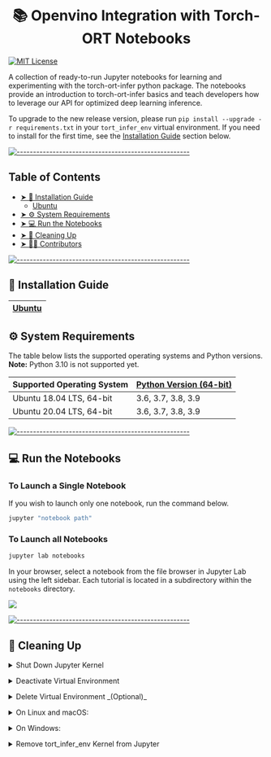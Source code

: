 <h1 align="center">📚 Openvino Integration with Torch-ORT Notebooks</h1>

[![MIT License](https://img.shields.io/apm/l/vim-mode)](ort/blob/nara/notebooks/LICENSE)

A collection of ready-to-run Jupyter notebooks for learning and experimenting with the torch-ort-infer python package. The notebooks provide an introduction to torch-ort-infer basics and teach developers how to leverage our API for optimized deep learning inference.

To upgrade to the new release version, please run `pip install --upgrade -r requirements.txt` in your `tort_infer_env` virtual environment. If you need to install for the first time, see the [Installation Guide](#-installation-guide) section below.

[![-----------------------------------------------------](https://user-images.githubusercontent.com/10940214/155750931-fc094349-b6ec-4e1f-9f9a-113e67941119.jpg)]()

## Table of Contents

* [➤ 📝 Installation Guide](#-installation-guide)
	* [Ubuntu](https://github.com/intel-staging/ort/tree/nara/notebooks/torch_ort_inference/demos/notebooks/UBUNTU.md)
* [➤ ⚙️ System Requirements](#-system-requirements)
* [➤ 💻 Run the Notebooks](#-run-the-notebooks)
* [➤ 🧹 Cleaning Up](#-cleaning-up)
* [➤ 🧑‍💻 Contributors](#-contributors)

[![-----------------------------------------------------](https://user-images.githubusercontent.com/10940214/155750931-fc094349-b6ec-4e1f-9f9a-113e67941119.jpg)]()
<div id='-installation-guide'/>

## 📝 Installation Guide

| [Ubuntu](https://github.com/intel-staging/ort/tree/nara/notebooks/torch_ort_inference/demos/notebooks/UBUNTU.md) | 
| ------------------------------------------------------------------------------------------ | 


## ⚙️ System Requirements

The table below lists the supported operating systems and Python versions. **Note:** Python 3.10 is not supported yet.

| Supported Operating System                                 | [Python Version (64-bit)](https://www.python.org/) |
| :--------------------------------------------------------- | :------------------------------------------------- |
| Ubuntu 18.04 LTS, 64-bit                                 | 3.6, 3.7, 3.8, 3.9                                      |
| Ubuntu 20.04 LTS, 64-bit                                 | 3.6, 3.7, 3.8, 3.9                                      |

[![-----------------------------------------------------](https://user-images.githubusercontent.com/10940214/155750931-fc094349-b6ec-4e1f-9f9a-113e67941119.jpg)](#)
<div id='-run-the-notebooks'/>

## 💻 Run the Notebooks

### To Launch a Single Notebook

If you wish to launch only one notebook, run the command below.

```bash
jupyter "notebook path"
```

### To Launch all Notebooks

```bash
jupyter lab notebooks
```

In your browser, select a notebook from the file browser in Jupyter Lab using the left sidebar. Each tutorial is located in a subdirectory within the `notebooks` directory.

<img src="https://user-images.githubusercontent.com/15709723/120527271-006fd200-c38f-11eb-9935-2d36d50bab9f.gif">

[![-----------------------------------------------------](https://user-images.githubusercontent.com/10940214/155750931-fc094349-b6ec-4e1f-9f9a-113e67941119.jpg)]()

<div id='-cleaning-up'/>

## 🧹 Cleaning Up

<p>
<details>
<summary>Shut Down Jupyter Kernel</summary>

To end your Jupyter session, press `Ctrl-c`. This will prompt you to `Shutdown this Jupyter server (y/[n])?` enter `y` and hit `Enter`.
</details>
</p>	
	
<p>
<details>
<summary>Deactivate Virtual Environment</summary>

To deactivate your virtualenv, simply run `deactivate` from the terminal window where you activated `tort_infer_env`. This will deactivate your environment.

To reactivate your environment, run `source tort_infer_env/bin/activate` on Linux or `tort_infer_env\Scripts\activate` on Windows, then type `jupyter lab` or `jupyter notebook` to launch the notebooks again.
</details>
</p>	
	
<p>
<details>
<summary>Delete Virtual Environment _(Optional)_</summary>

To remove your virtual environment, simply delete the `tort_infer_env` directory:
</details>
</p>	
	
<p>
<details>
<summary>On Linux and macOS:</summary>

```bash
rm -rf tort_infer_env
```
</details>
</p>

<p>
<details>
<summary>On Windows:</summary>

```bash
rmdir /s tort_infer_env
```
</details>
</p>

<p>
<details>
<summary>Remove tort_infer_env Kernel from Jupyter</summary>

```bash
jupyter kernelspec remove tort_infer_env
```
</details>
</p>
